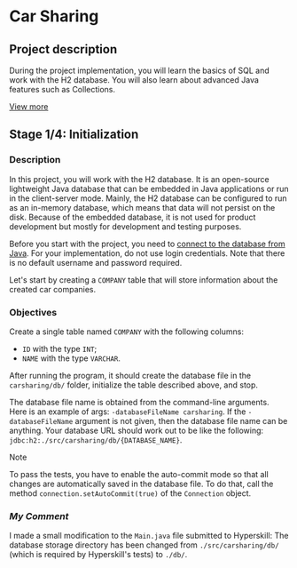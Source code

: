 # Car Sharing

## Project description

During the project implementation, you will learn the basics of SQL and work with the H2 database. You will also learn about advanced Java features such as Collections.

[View more](https://hyperskill.org/projects/140)


## Stage 1/4: Initialization

### Description

In this project, you will work with the H2 database. It is an open-source lightweight Java database that can be embedded in Java applications or run in the client-server mode. Mainly, the H2 database can be configured to run as an in-memory database, which means that data will not persist on the disk. Because of the embedded database, it is not used for product development but mostly for development and testing purposes.

Before you start with the project, you need to [connect to the database from Java](https://www.tutorialspoint.com/h2_database/h2_database_jdbc_connection.htm). For your implementation, do not use login credentials. Note that there is no default username and password required.

Let's start by creating a `COMPANY` table that will store information about the created car companies.

### Objectives

Create a single table named `COMPANY` with the following columns:

- `ID` with the type `INT`;
- `NAME` with the type `VARCHAR`.

After running the program, it should create the database file in the `carsharing/db/` folder, initialize the table described above, and stop.

The database file name is obtained from the command-line arguments. Here is an example of args: `-databaseFileName carsharing`. If the `-databaseFileName` argument is not given, then the database file name can be anything. Your database URL should work out to be like the following: `jdbc:h2:./src/carsharing/db/{DATABASE_NAME}`.


> [!NOTE]
> To pass the tests, you have to enable the auto-commit mode so that all changes are automatically saved in the database file. To do that, call the method `connection.setAutoCommit(true)` of the `Connection` object.

### *My Comment*

I made a small modification to the `Main.java` file submitted to Hyperskill: The database storage directory has been changed from `./src/carsharing/db/` (which is required by Hyperskill's tests) to `./db/`.
